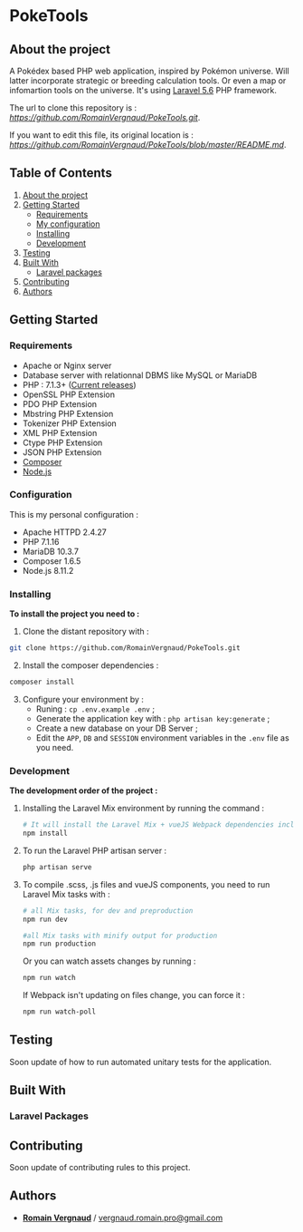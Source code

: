 # PokeTools

## About the project
A Pokédex based PHP web application, inspired by Pokémon universe. 
Will latter incorporate strategic or breeding calculation tools.
Or even a map or infomartion tools on the universe.
It's using [Laravel 5.6](https://laravel.com/docs/5.6) PHP framework.

The url to clone this repository is : *https://github.com/RomainVergnaud/PokeTools.git*.

If you want to edit this file, its original location is : *https://github.com/RomainVergnaud/PokeTools/blob/master/README.md*.

## Table of Contents
1. [About the project](#about-the-projet)
2. [Getting Started](#getting-started)
   * [Requirements](#requirements)
   * [My configuration](#configuration)
   * [Installing](#installing)
   * [Development](#development)
3. [Testing](#testing)
4. [Built With](#built-with)
   * [Laravel packages](#laravel-packages) 
5. [Contributing](#contributing)
6. [Authors](#authors)

## Getting Started
### Requirements
* Apache or Nginx server
* Database server with relationnal DBMS like MySQL or MariaDB
* PHP : 7.1.3+ ([Current releases](http://php.net/downloads.php))
* OpenSSL PHP Extension
* PDO PHP Extension
* Mbstring PHP Extension
* Tokenizer PHP Extension
* XML PHP Extension
* Ctype PHP Extension
* JSON PHP Extension
* [Composer](https://getcomposer.org/)
* [Node.js](https://nodejs.org/en/)

### Configuration
This is my personal configuration : 
* Apache HTTPD 2.4.27
* PHP 7.1.16
* MariaDB 10.3.7
* Composer 1.6.5
* Node.js 8.11.2

### Installing
__To install the project you need to :__

1. Clone the distant repository with :
  ```bash
  git clone https://github.com/RomainVergnaud/PokeTools.git
  ```
  
2. Install the composer dependencies :
  ```bash
  composer install
  ```
  
3. Configure your environment by  :
     * Runing : `cp .env.example .env` ;
     * Generate the application key with : `php artisan key:generate` ;
     * Create a new database on your DB Server ;
     * Edit the `APP`, `DB` and `SESSION` environment variables in the `.env` file as you need.
    
### Development
__The development order of the project :__

1. Installing the Laravel Mix environment by running the command :    
     ```bash
     # It will install the Laravel Mix + vueJS Webpack dependencies included in the package.json file.
     npm install
     ```
     
2. To run the Laravel PHP artisan server :
    ```bash
    php artisan serve
    ```
    
3. To compile .scss, .js files and vueJS components, you need to run Laravel Mix tasks with :
    ```bash
    # all Mix tasks, for dev and preproduction
    npm run dev

    #all Mix tasks with minify output for production
    npm run production
    ```
    
    Or you can watch assets changes by running :
    ```bash
    npm run watch
    ```
    If Webpack isn't updating on files change, you can force it :     
    ```bash
    npm run watch-poll
    ```
    
## Testing
Soon update of how to run automated unitary tests for the application. 

## Built With
### Laravel Packages

    
## Contributing
Soon update of contributing rules to this project.

## Authors
- [**Romain Vergnaud**](https://romainvergnaud.fr) / <vergnaud.romain.pro@gmail.com>
